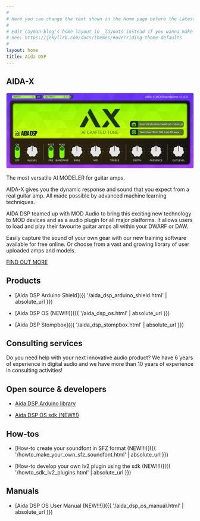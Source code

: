 ```yaml
---
#
# Here you can change the text shown in the Home page before the Latest Posts section.
#
# Edit cayman-blog's home layout in _layouts instead if you wanna make some changes
# See: https://jekyllrb.com/docs/themes/#overriding-theme-defaults
#
layout: home
title: Aida DSP
---
```

## AIDA-X

![aida-x](https://raw.githubusercontent.com/AidaDSP/AIDA-X/main/docs/Screenshot.png)

The most versatile AI MODELER for guitar amps.

AIDA-X gives you the dynamic response and sound that you expect from a real guitar amp. 
All made possible by advanced machine learning techniques.

AIDA DSP teamed up with MOD Audio to bring this exciting new technology to MOD devices and as a audio plugin for all major platforms. It allows users to load and play their favourite guitar  amps all within your DWARF or DAW. 

Easily capture the sound of your own gear with our new training software available for free online. 
Or choose from a vast and growing library of user uploaded amps and models.

[FIND OUT MORE]({{'https://www.aida-x.cc'}})

## Products

- [Aida DSP Arduino Shield]({{ '/aida_dsp_arduino_shield.html' | absolute_url }})

- [Aida DSP OS (NEW!!!)]({{ '/aida_dsp_os.html' | absolute_url }})

- [Aida DSP Stompbox]({{ '/aida_dsp_stompbox.html' | absolute_url }})

## Consulting services

Do you need help with your next innovative audio product? We have 6 years of experience
in digital audio and we have more than 10 years of experience in consulting activities!

## Open source & developers

- [Aida DSP Arduino library](https://github.com/AidaDSP/AidaDSP/tree/master/Software/Libraries)

- [Aida DSP OS sdk (NEW!!!)](https://drive.google.com/drive/folders/1hVDwNKM-71I9deZ_zFdNpo2buZoSFEat?usp=sharing)

## How-tos

- [How-to create your soundfont in SFZ format (NEW!!!)]({{ '/howto_make_your_own_sfz_soundfont.html' | absolute_url }})

- [How-to develop your own lv2 plugin using the sdk (NEW!!!)]({{ '/howto_sdk_lv2_plugins.html' | absolute_url }})

## Manuals

- [Aida DSP OS User Manual (NEW!!!)]({{ '/aida_dsp_os_manual.html' | absolute_url }})
